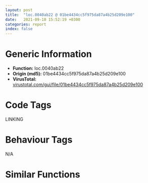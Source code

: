 ```yaml
---
layout: post
title:  "loc.0040ab22 @ 01be4434cc5f975da87a4b25d209e100"
date:   2021-09-10 15:52:19 +0300
categories: report
index: false
---
```


# Generic Information
- **Function:** loc.0040ab22
- **Origin (md5):** 01be4434cc5f975da87a4b25d209e100
- **VirusTotal:** [virustotal.com/gui/file/01be4434cc5f975da87a4b25d209e100][virustotal_ref]

# Code Tags
<span class="tag" id="LINKING">LINKING</span>


# Behaviour Tags
<span class="bhv-tag" id="na">N/A</span>

# Similar Functions
<script type="text/javascript" src="https://www.gstatic.com/charts/loader.js"></script>
<script type="text/javascript">

    google.charts.load('current', {'packages':['corechart']});
    google.charts.setOnLoadCallback(drawChart);

    function drawChart() {
    var data = new google.visualization.DataTable();
        data.addColumn('number', 'X');
        data.addColumn('number', 'Y');
        data.addColumn({type: 'string', role: 'tooltip', 'p': {'html': true}});
        data.addColumn({'type': 'string', 'role': 'style'});
        
        data.addRows([
    [-177.2910919189453, -446.8160095214844, '<b><a href="/report/loc.0040ab22@01be4434cc5f975da87a4b25d209e100">loc.0040ab22</a><br>@01be4434cc5f975da87a4b25d209e100</b><br>push esi<br>push edi<br>push 0x414d1c<br>call dword[sym.imp.KERNEL32.dll_GetModuleHandleW]<br>mov esi, dword[sym.imp.KERNEL32.dll_GetProcAddress]<br>mov edi, eax<br>push 0x414d38<br>push edi<br>call esi<br>xor eax, dword[0x510210]<br>push 0x414d44<br>push edi<br>mov dword[0xc168e0], eax<br>call esi<br>xor eax, dword[0x510210]<br>push 0x414d4c<br>push edi<br>mov dword[0xc168e4], eax<br>call esi<br>xor eax, dword[0x510210]<br>push 0x414d58<br>push edi<br>mov dword[0xc168e8], eax<br>call esi<br>xor eax, dword[0x510210]<br>push 0x414d64<br>push edi<br>mov dword[0xc168ec], eax<br>call esi<br>xor eax, dword[0x510210]<br>push 0x414d80<br>push edi<br>mov dword[0xc168f0], eax<br>call esi<br>xor eax, dword[0x510210]<br>push 0x414d90<br>push edi<br>mov dword[0xc168f4], eax<br>call esi<br>xor eax, dword[0x510210]<br>push 0x414da4<br>push edi<br>mov dword[0xc168f8], eax<br>call esi<br>xor eax, dword[0x510210]<br>push 0x414dbc<br>push edi<br>mov dword[0xc168fc], eax<br>call esi<br>xor eax, dword[0x510210]<br>push 0x414dd4<br>push edi<br>mov dword[0xc16900], eax<br>call esi<br>xor eax, dword[0x510210]<br>push 0x414de8<br>push edi<br>mov dword[0xc16904], eax<br>call esi<br>xor eax, dword[0x510210]<br>push 0x414e08<br>push edi<br>mov dword[0xc16908], eax<br>call esi<br>xor eax, dword[0x510210]<br>push 0x414e20<br>push edi<br>mov dword[0xc1690c], eax<br>call esi<br>xor eax, dword[0x510210]<br>push 0x414e38<br>push edi<br>mov dword[0xc16910], eax<br>call esi<br>xor eax, dword[0x510210]<br>push 0x414e4c<br>push edi<br>mov dword[0xc16914], eax<br>call esi<br>xor eax, dword[0x510210]<br>mov dword[0xc16918], eax<br>push 0x414e60<br>push edi<br>call esi<br>xor eax, dword[0x510210]<br>push 0x414e7c<br>push edi<br>mov dword[0xc1691c], eax<br>call esi<br>xor eax, dword[0x510210]<br>push 0x414e9c<br>push edi<br>mov dword[0xc16920], eax<br>call esi<br>xor eax, dword[0x510210]<br>push 0x414eb8<br>push edi<br>mov dword[0xc16924], eax<br>call esi<br>xor eax, dword[0x510210]<br>push 0x414ed8<br>push edi<br>mov dword[0xc16928], eax<br>call esi<br>xor eax, dword[0x510210]<br>push 0x414eec<br>push edi<br>mov dword[0xc1692c], eax<br>call esi<br>xor eax, dword[0x510210]<br>push 0x414f08<br>push edi<br>mov dword[0xc16930], eax<br>call esi<br>xor eax, dword[0x510210]<br>push 0x414f1c<br>push edi<br>mov dword[0xc16938], eax<br>call esi<br>xor eax, dword[0x510210]<br>push 0x414f2c<br>push edi<br>mov dword[0xc16934], eax<br>call esi<br>xor eax, dword[0x510210]<br>push 0x414f3c<br>push edi<br>mov dword[0xc1693c], eax<br>call esi<br>xor eax, dword[0x510210]<br>push 0x414f4c<br>push edi<br>mov dword[0xc16940], eax<br>call esi<br>xor eax, dword[0x510210]<br>push 0x414f5c<br>push edi<br>mov dword[0xc16944], eax<br>call esi<br>xor eax, dword[0x510210]<br>push 0x414f78<br>push edi<br>mov dword[0xc16948], eax<br>call esi<br>xor eax, dword[0x510210]<br>push 0x414f8c<br>push edi<br>mov dword[0xc1694c], eax<br>call esi<br>xor eax, dword[0x510210]<br>push 0x414f9c<br>push edi<br>mov dword[0xc16950], eax<br>call esi<br>xor eax, dword[0x510210]<br>push 0x414fb0<br>push edi<br>mov dword[0xc16954], eax<br>call esi<br>xor eax, dword[0x510210]<br>mov dword[0xc16958], eax<br>push 0x414fc0<br>push edi<br>call esi<br>xor eax, dword[0x510210]<br>push 0x414fe0<br>push edi<br>mov dword[0xc1695c], eax<br>call esi<br>xor eax, dword[0x510210]<br>pop edi<br>mov dword[0xc16960], eax<br>pop esi<br>ret <br><eoc> ', 'point { fill-color: #e0440e; }'],
[-430.1787414550781, -98.47330474853516, '<b><a href="/report/loc.00410a87@4643b8f5a3d13e435a65fc553546b71e">loc.00410a87</a><br>@4643b8f5a3d13e435a65fc553546b71e</b><br>push esi<br>push edi<br>push 0x6b1f1c<br>call dword[sym.imp.KERNEL32.dll_GetModuleHandleW]<br>mov esi, dword[sym.imp.KERNEL32.dll_GetProcAddress]<br>mov edi, eax<br>push 0x6b1f38<br>push edi<br>call esi<br>xor eax, dword[0x6b6d00]<br>push 0x6b1f44<br>push edi<br>mov dword[0xc6e4e0], eax<br>call esi<br>xor eax, dword[0x6b6d00]<br>push 0x6b1f4c<br>push edi<br>mov dword[0xc6e4e4], eax<br>call esi<br>xor eax, dword[0x6b6d00]<br>push 0x6b1f58<br>push edi<br>mov dword[0xc6e4e8], eax<br>call esi<br>xor eax, dword[0x6b6d00]<br>push 0x6b1f64<br>push edi<br>mov dword[0xc6e4ec], eax<br>call esi<br>xor eax, dword[0x6b6d00]<br>push 0x6b1f80<br>push edi<br>mov dword[0xc6e4f0], eax<br>call esi<br>xor eax, dword[0x6b6d00]<br>push 0x6b1f90<br>push edi<br>mov dword[0xc6e4f4], eax<br>call esi<br>xor eax, dword[0x6b6d00]<br>push 0x6b1fa4<br>push edi<br>mov dword[0xc6e4f8], eax<br>call esi<br>xor eax, dword[0x6b6d00]<br>push 0x6b1fbc<br>push edi<br>mov dword[0xc6e4fc], eax<br>call esi<br>xor eax, dword[0x6b6d00]<br>push 0x6b1fd4<br>push edi<br>mov dword[0xc6e500], eax<br>call esi<br>xor eax, dword[0x6b6d00]<br>push 0x6b1fe8<br>push edi<br>mov dword[0xc6e504], eax<br>call esi<br>xor eax, dword[0x6b6d00]<br>push 0x6b2008<br>push edi<br>mov dword[0xc6e508], eax<br>call esi<br>xor eax, dword[0x6b6d00]<br>push 0x6b2020<br>push edi<br>mov dword[0xc6e50c], eax<br>call esi<br>xor eax, dword[0x6b6d00]<br>push 0x6b2038<br>push edi<br>mov dword[0xc6e510], eax<br>call esi<br>xor eax, dword[0x6b6d00]<br>push 0x6b204c<br>push edi<br>mov dword[0xc6e514], eax<br>call esi<br>xor eax, dword[0x6b6d00]<br>mov dword[0xc6e518], eax<br>push 0x6b2060<br>push edi<br>call esi<br>xor eax, dword[0x6b6d00]<br>push 0x6b207c<br>push edi<br>mov dword[0xc6e51c], eax<br>call esi<br>xor eax, dword[0x6b6d00]<br>push 0x6b209c<br>push edi<br>mov dword[0xc6e520], eax<br>call esi<br>xor eax, dword[0x6b6d00]<br>push 0x6b20b8<br>push edi<br>mov dword[0xc6e524], eax<br>call esi<br>xor eax, dword[0x6b6d00]<br>push 0x6b20d8<br>push edi<br>mov dword[0xc6e528], eax<br>call esi<br>xor eax, dword[0x6b6d00]<br>push 0x6b20ec<br>push edi<br>mov dword[0xc6e52c], eax<br>call esi<br>xor eax, dword[0x6b6d00]<br>push 0x6b2108<br>push edi<br>mov dword[0xc6e530], eax<br>call esi<br>xor eax, dword[0x6b6d00]<br>push 0x6b211c<br>push edi<br>mov dword[0xc6e538], eax<br>call esi<br>xor eax, dword[0x6b6d00]<br>push 0x6b212c<br>push edi<br>mov dword[0xc6e534], eax<br>call esi<br>xor eax, dword[0x6b6d00]<br>push 0x6b213c<br>push edi<br>mov dword[0xc6e53c], eax<br>call esi<br>xor eax, dword[0x6b6d00]<br>push 0x6b214c<br>push edi<br>mov dword[0xc6e540], eax<br>call esi<br>xor eax, dword[0x6b6d00]<br>push 0x6b215c<br>push edi<br>mov dword[0xc6e544], eax<br>call esi<br>xor eax, dword[0x6b6d00]<br>push 0x6b2178<br>push edi<br>mov dword[0xc6e548], eax<br>call esi<br>xor eax, dword[0x6b6d00]<br>push 0x6b218c<br>push edi<br>mov dword[0xc6e54c], eax<br>call esi<br>xor eax, dword[0x6b6d00]<br>push 0x6b219c<br>push edi<br>mov dword[0xc6e550], eax<br>call esi<br>xor eax, dword[0x6b6d00]<br>push 0x6b21b0<br>push edi<br>mov dword[0xc6e554], eax<br>call esi<br>xor eax, dword[0x6b6d00]<br>mov dword[0xc6e558], eax<br>push 0x6b21c0<br>push edi<br>call esi<br>xor eax, dword[0x6b6d00]<br>push 0x6b21e0<br>push edi<br>mov dword[0xc6e55c], eax<br>call esi<br>xor eax, dword[0x6b6d00]<br>pop edi<br>mov dword[0xc6e560], eax<br>pop esi<br>ret <br><eoc> ', 'null'],
[455.0498352050781, 278.5013122558594, '<b><a href="/report/loc.00405c57@71550f1ee4f4626545a4bffe6d950f12">loc.00405c57</a><br>@71550f1ee4f4626545a4bffe6d950f12</b><br>push esi<br>push edi<br>push 0x40fd8c<br>call dword[sym.imp.KERNEL32.dll_GetModuleHandleW]<br>mov esi, dword[sym.imp.KERNEL32.dll_GetProcAddress]<br>mov edi, eax<br>push 0x40fda8<br>push edi<br>call esi<br>xor eax, dword[0x414d60]<br>push 0x40fdb4<br>push edi<br>mov dword[0x44528e0], eax<br>call esi<br>xor eax, dword[0x414d60]<br>push 0x40fdbc<br>push edi<br>mov dword[0x44528e4], eax<br>call esi<br>xor eax, dword[0x414d60]<br>push 0x40fdc8<br>push edi<br>mov dword[0x44528e8], eax<br>call esi<br>xor eax, dword[0x414d60]<br>push 0x40fdd4<br>push edi<br>mov dword[0x44528ec], eax<br>call esi<br>xor eax, dword[0x414d60]<br>push 0x40fdf0<br>push edi<br>mov dword[0x44528f0], eax<br>call esi<br>xor eax, dword[0x414d60]<br>push 0x40fe00<br>push edi<br>mov dword[0x44528f4], eax<br>call esi<br>xor eax, dword[0x414d60]<br>push 0x40fe14<br>push edi<br>mov dword[0x44528f8], eax<br>call esi<br>xor eax, dword[0x414d60]<br>push 0x40fe2c<br>push edi<br>mov dword[0x44528fc], eax<br>call esi<br>xor eax, dword[0x414d60]<br>push 0x40fe44<br>push edi<br>mov dword[0x4452900], eax<br>call esi<br>xor eax, dword[0x414d60]<br>push 0x40fe58<br>push edi<br>mov dword[0x4452904], eax<br>call esi<br>xor eax, dword[0x414d60]<br>push 0x40fe78<br>push edi<br>mov dword[0x4452908], eax<br>call esi<br>xor eax, dword[0x414d60]<br>push 0x40fe90<br>push edi<br>mov dword[0x445290c], eax<br>call esi<br>xor eax, dword[0x414d60]<br>push 0x40fea8<br>push edi<br>mov dword[0x4452910], eax<br>call esi<br>xor eax, dword[0x414d60]<br>push 0x40febc<br>push edi<br>mov dword[0x4452914], eax<br>call esi<br>xor eax, dword[0x414d60]<br>mov dword[0x4452918], eax<br>push 0x40fed0<br>push edi<br>call esi<br>xor eax, dword[0x414d60]<br>push 0x40feec<br>push edi<br>mov dword[0x445291c], eax<br>call esi<br>xor eax, dword[0x414d60]<br>push 0x40ff0c<br>push edi<br>mov dword[0x4452920], eax<br>call esi<br>xor eax, dword[0x414d60]<br>push 0x40ff28<br>push edi<br>mov dword[0x4452924], eax<br>call esi<br>xor eax, dword[0x414d60]<br>push 0x40ff48<br>push edi<br>mov dword[0x4452928], eax<br>call esi<br>xor eax, dword[0x414d60]<br>push 0x40ff5c<br>push edi<br>mov dword[0x445292c], eax<br>call esi<br>xor eax, dword[0x414d60]<br>push 0x40ff78<br>push edi<br>mov dword[0x4452930], eax<br>call esi<br>xor eax, dword[0x414d60]<br>push 0x40ff8c<br>push edi<br>mov dword[0x4452938], eax<br>call esi<br>xor eax, dword[0x414d60]<br>push 0x40ff9c<br>push edi<br>mov dword[0x4452934], eax<br>call esi<br>xor eax, dword[0x414d60]<br>push 0x40ffac<br>push edi<br>mov dword[0x445293c], eax<br>call esi<br>xor eax, dword[0x414d60]<br>push 0x40ffbc<br>push edi<br>mov dword[0x4452940], eax<br>call esi<br>xor eax, dword[0x414d60]<br>push 0x40ffcc<br>push edi<br>mov dword[0x4452944], eax<br>call esi<br>xor eax, dword[0x414d60]<br>push 0x40ffe8<br>push edi<br>mov dword[0x4452948], eax<br>call esi<br>xor eax, dword[0x414d60]<br>push 0x40fffc<br>push edi<br>mov dword[0x445294c], eax<br>call esi<br>xor eax, dword[0x414d60]<br>push 0x41000c<br>push edi<br>mov dword[0x4452950], eax<br>call esi<br>xor eax, dword[0x414d60]<br>push 0x410020<br>push edi<br>mov dword[0x4452954], eax<br>call esi<br>xor eax, dword[0x414d60]<br>mov dword[0x4452958], eax<br>push 0x410030<br>push edi<br>call esi<br>xor eax, dword[0x414d60]<br>push 0x410050<br>push edi<br>mov dword[0x445295c], eax<br>call esi<br>xor eax, dword[0x414d60]<br>pop edi<br>mov dword[0x4452960], eax<br>pop esi<br>ret <br><eoc> ', 'null'],
[58.75016784667969, -9.168441772460938, '<b><a href="/report/loc.0040d51d@22e4fd0c4b1c614e2ac3f6bd9999bcbd">loc.0040d51d</a><br>@22e4fd0c4b1c614e2ac3f6bd9999bcbd</b><br>push esi<br>push edi<br>push 0x697d8c<br>call dword[sym.imp.KERNEL32.dll_GetModuleHandleW]<br>mov esi, dword[sym.imp.KERNEL32.dll_GetProcAddress]<br>mov edi, eax<br>push 0x697da8<br>push edi<br>call esi<br>xor eax, dword[0x69cd10]<br>push 0x697db4<br>push edi<br>mov dword[0xc109a0], eax<br>call esi<br>xor eax, dword[0x69cd10]<br>push 0x697dbc<br>push edi<br>mov dword[0xc109a4], eax<br>call esi<br>xor eax, dword[0x69cd10]<br>push 0x697dc8<br>push edi<br>mov dword[0xc109a8], eax<br>call esi<br>xor eax, dword[0x69cd10]<br>push 0x697dd4<br>push edi<br>mov dword[0xc109ac], eax<br>call esi<br>xor eax, dword[0x69cd10]<br>push 0x697df0<br>push edi<br>mov dword[0xc109b0], eax<br>call esi<br>xor eax, dword[0x69cd10]<br>push 0x697e00<br>push edi<br>mov dword[0xc109b4], eax<br>call esi<br>xor eax, dword[0x69cd10]<br>push 0x697e14<br>push edi<br>mov dword[0xc109b8], eax<br>call esi<br>xor eax, dword[0x69cd10]<br>push 0x697e2c<br>push edi<br>mov dword[0xc109bc], eax<br>call esi<br>xor eax, dword[0x69cd10]<br>push 0x697e44<br>push edi<br>mov dword[0xc109c0], eax<br>call esi<br>xor eax, dword[0x69cd10]<br>push 0x697e58<br>push edi<br>mov dword[0xc109c4], eax<br>call esi<br>xor eax, dword[0x69cd10]<br>push 0x697e78<br>push edi<br>mov dword[0xc109c8], eax<br>call esi<br>xor eax, dword[0x69cd10]<br>push 0x697e90<br>push edi<br>mov dword[0xc109cc], eax<br>call esi<br>xor eax, dword[0x69cd10]<br>push 0x697ea8<br>push edi<br>mov dword[0xc109d0], eax<br>call esi<br>xor eax, dword[0x69cd10]<br>push 0x697ebc<br>push edi<br>mov dword[0xc109d4], eax<br>call esi<br>xor eax, dword[0x69cd10]<br>mov dword[0xc109d8], eax<br>push 0x697ed0<br>push edi<br>call esi<br>xor eax, dword[0x69cd10]<br>push 0x697eec<br>push edi<br>mov dword[0xc109dc], eax<br>call esi<br>xor eax, dword[0x69cd10]<br>push 0x697f0c<br>push edi<br>mov dword[0xc109e0], eax<br>call esi<br>xor eax, dword[0x69cd10]<br>push 0x697f28<br>push edi<br>mov dword[0xc109e4], eax<br>call esi<br>xor eax, dword[0x69cd10]<br>push 0x697f48<br>push edi<br>mov dword[0xc109e8], eax<br>call esi<br>xor eax, dword[0x69cd10]<br>push 0x697f5c<br>push edi<br>mov dword[0xc109ec], eax<br>call esi<br>xor eax, dword[0x69cd10]<br>push 0x697f78<br>push edi<br>mov dword[0xc109f0], eax<br>call esi<br>xor eax, dword[0x69cd10]<br>push 0x697f8c<br>push edi<br>mov dword[0xc109f8], eax<br>call esi<br>xor eax, dword[0x69cd10]<br>push 0x697f9c<br>push edi<br>mov dword[0xc109f4], eax<br>call esi<br>xor eax, dword[0x69cd10]<br>push 0x697fac<br>push edi<br>mov dword[0xc109fc], eax<br>call esi<br>xor eax, dword[0x69cd10]<br>push 0x697fbc<br>push edi<br>mov dword[0xc10a00], eax<br>call esi<br>xor eax, dword[0x69cd10]<br>push 0x697fcc<br>push edi<br>mov dword[0xc10a04], eax<br>call esi<br>xor eax, dword[0x69cd10]<br>push 0x697fe8<br>push edi<br>mov dword[0xc10a08], eax<br>call esi<br>xor eax, dword[0x69cd10]<br>push 0x697ffc<br>push edi<br>mov dword[0xc10a0c], eax<br>call esi<br>xor eax, dword[0x69cd10]<br>push 0x69800c<br>push edi<br>mov dword[0xc10a10], eax<br>call esi<br>xor eax, dword[0x69cd10]<br>push 0x698020<br>push edi<br>mov dword[0xc10a14], eax<br>call esi<br>xor eax, dword[0x69cd10]<br>mov dword[0xc10a18], eax<br>push 0x698030<br>push edi<br>call esi<br>xor eax, dword[0x69cd10]<br>push 0x698050<br>push edi<br>mov dword[0xc10a1c], eax<br>call esi<br>xor eax, dword[0x69cd10]<br>pop edi<br>mov dword[0xc10a20], eax<br>pop esi<br>ret <br><eoc> ', 'null'],
[-310.8392639160156, 314.502685546875, '<b><a href="/report/loc.0040c0d4@dd7278b699f8b751b4e28f3abe51fa08">loc.0040c0d4</a><br>@dd7278b699f8b751b4e28f3abe51fa08</b><br>push esi<br>push edi<br>push 0x415cac<br>call dword[sym.imp.KERNEL32.dll_GetModuleHandleW]<br>mov esi, dword[sym.imp.KERNEL32.dll_GetProcAddress]<br>mov edi, eax<br>push 0x415cc8<br>push edi<br>call esi<br>xor eax, dword[0x4f3350]<br>push 0x415cd4<br>push edi<br>mov dword[0xbe69a0], eax<br>call esi<br>xor eax, dword[0x4f3350]<br>push 0x415cdc<br>push edi<br>mov dword[0xbe69a4], eax<br>call esi<br>xor eax, dword[0x4f3350]<br>push 0x415ce8<br>push edi<br>mov dword[0xbe69a8], eax<br>call esi<br>xor eax, dword[0x4f3350]<br>push 0x415cf4<br>push edi<br>mov dword[0xbe69ac], eax<br>call esi<br>xor eax, dword[0x4f3350]<br>push 0x415d10<br>push edi<br>mov dword[0xbe69b0], eax<br>call esi<br>xor eax, dword[0x4f3350]<br>push 0x415d20<br>push edi<br>mov dword[0xbe69b4], eax<br>call esi<br>xor eax, dword[0x4f3350]<br>push 0x415d34<br>push edi<br>mov dword[0xbe69b8], eax<br>call esi<br>xor eax, dword[0x4f3350]<br>push 0x415d4c<br>push edi<br>mov dword[0xbe69bc], eax<br>call esi<br>xor eax, dword[0x4f3350]<br>push 0x415d64<br>push edi<br>mov dword[0xbe69c0], eax<br>call esi<br>xor eax, dword[0x4f3350]<br>push 0x415d78<br>push edi<br>mov dword[0xbe69c4], eax<br>call esi<br>xor eax, dword[0x4f3350]<br>push 0x415d98<br>push edi<br>mov dword[0xbe69c8], eax<br>call esi<br>xor eax, dword[0x4f3350]<br>push 0x415db0<br>push edi<br>mov dword[0xbe69cc], eax<br>call esi<br>xor eax, dword[0x4f3350]<br>push 0x415dc8<br>push edi<br>mov dword[0xbe69d0], eax<br>call esi<br>xor eax, dword[0x4f3350]<br>push 0x415ddc<br>push edi<br>mov dword[0xbe69d4], eax<br>call esi<br>xor eax, dword[0x4f3350]<br>mov dword[0xbe69d8], eax<br>push 0x415df0<br>push edi<br>call esi<br>xor eax, dword[0x4f3350]<br>push 0x415e0c<br>push edi<br>mov dword[0xbe69dc], eax<br>call esi<br>xor eax, dword[0x4f3350]<br>push 0x415e2c<br>push edi<br>mov dword[0xbe69e0], eax<br>call esi<br>xor eax, dword[0x4f3350]<br>push 0x415e48<br>push edi<br>mov dword[0xbe69e4], eax<br>call esi<br>xor eax, dword[0x4f3350]<br>push 0x415e68<br>push edi<br>mov dword[0xbe69e8], eax<br>call esi<br>xor eax, dword[0x4f3350]<br>push 0x415e7c<br>push edi<br>mov dword[0xbe69ec], eax<br>call esi<br>xor eax, dword[0x4f3350]<br>push 0x415e98<br>push edi<br>mov dword[0xbe69f0], eax<br>call esi<br>xor eax, dword[0x4f3350]<br>push 0x415eac<br>push edi<br>mov dword[0xbe69f8], eax<br>call esi<br>xor eax, dword[0x4f3350]<br>push 0x415ebc<br>push edi<br>mov dword[0xbe69f4], eax<br>call esi<br>xor eax, dword[0x4f3350]<br>push 0x415ecc<br>push edi<br>mov dword[0xbe69fc], eax<br>call esi<br>xor eax, dword[0x4f3350]<br>push 0x415edc<br>push edi<br>mov dword[0xbe6a00], eax<br>call esi<br>xor eax, dword[0x4f3350]<br>push 0x415eec<br>push edi<br>mov dword[0xbe6a04], eax<br>call esi<br>xor eax, dword[0x4f3350]<br>push 0x415f08<br>push edi<br>mov dword[0xbe6a08], eax<br>call esi<br>xor eax, dword[0x4f3350]<br>push 0x415f1c<br>push edi<br>mov dword[0xbe6a0c], eax<br>call esi<br>xor eax, dword[0x4f3350]<br>push 0x415f2c<br>push edi<br>mov dword[0xbe6a10], eax<br>call esi<br>xor eax, dword[0x4f3350]<br>push 0x415f40<br>push edi<br>mov dword[0xbe6a14], eax<br>call esi<br>xor eax, dword[0x4f3350]<br>mov dword[0xbe6a18], eax<br>push 0x415f50<br>push edi<br>call esi<br>xor eax, dword[0x4f3350]<br>push 0x415f70<br>push edi<br>mov dword[0xbe6a1c], eax<br>call esi<br>xor eax, dword[0x4f3350]<br>pop edi<br>mov dword[0xbe6a20], eax<br>pop esi<br>ret <br><eoc> ', 'null'],
[252.27890014648438, -461.7859191894531, '<b><a href="/report/loc.0040e4af@883dfc165005908f8666e487fe529d8c">loc.0040e4af</a><br>@883dfc165005908f8666e487fe529d8c</b><br>push esi<br>push edi<br>push 0x64349c<br>call dword[sym.imp.KERNEL32.dll_GetModuleHandleW]<br>mov esi, dword[sym.imp.KERNEL32.dll_GetProcAddress]<br>mov edi, eax<br>push 0x6434b8<br>push edi<br>call esi<br>xor eax, dword[0x648cf0]<br>push 0x6434c4<br>push edi<br>mov dword[0xc58100], eax<br>call esi<br>xor eax, dword[0x648cf0]<br>push 0x6434cc<br>push edi<br>mov dword[0xc58104], eax<br>call esi<br>xor eax, dword[0x648cf0]<br>push 0x6434d8<br>push edi<br>mov dword[0xc58108], eax<br>call esi<br>xor eax, dword[0x648cf0]<br>push 0x6434e4<br>push edi<br>mov dword[0xc5810c], eax<br>call esi<br>xor eax, dword[0x648cf0]<br>push 0x643500<br>push edi<br>mov dword[0xc58110], eax<br>call esi<br>xor eax, dword[0x648cf0]<br>push 0x643510<br>push edi<br>mov dword[0xc58114], eax<br>call esi<br>xor eax, dword[0x648cf0]<br>push 0x643524<br>push edi<br>mov dword[0xc58118], eax<br>call esi<br>xor eax, dword[0x648cf0]<br>push 0x64353c<br>push edi<br>mov dword[0xc5811c], eax<br>call esi<br>xor eax, dword[0x648cf0]<br>push 0x643554<br>push edi<br>mov dword[0xc58120], eax<br>call esi<br>xor eax, dword[0x648cf0]<br>push 0x643568<br>push edi<br>mov dword[0xc58124], eax<br>call esi<br>xor eax, dword[0x648cf0]<br>push 0x643588<br>push edi<br>mov dword[0xc58128], eax<br>call esi<br>xor eax, dword[0x648cf0]<br>push 0x6435a0<br>push edi<br>mov dword[0xc5812c], eax<br>call esi<br>xor eax, dword[0x648cf0]<br>push 0x6435b8<br>push edi<br>mov dword[0xc58130], eax<br>call esi<br>xor eax, dword[0x648cf0]<br>push 0x6435cc<br>push edi<br>mov dword[0xc58134], eax<br>call esi<br>xor eax, dword[0x648cf0]<br>mov dword[0xc58138], eax<br>push 0x6435e0<br>push edi<br>call esi<br>xor eax, dword[0x648cf0]<br>push 0x6435fc<br>push edi<br>mov dword[0xc5813c], eax<br>call esi<br>xor eax, dword[0x648cf0]<br>push 0x64361c<br>push edi<br>mov dword[0xc58140], eax<br>call esi<br>xor eax, dword[0x648cf0]<br>push 0x643638<br>push edi<br>mov dword[0xc58144], eax<br>call esi<br>xor eax, dword[0x648cf0]<br>push 0x643658<br>push edi<br>mov dword[0xc58148], eax<br>call esi<br>xor eax, dword[0x648cf0]<br>push 0x64366c<br>push edi<br>mov dword[0xc5814c], eax<br>call esi<br>xor eax, dword[0x648cf0]<br>push 0x643688<br>push edi<br>mov dword[0xc58150], eax<br>call esi<br>xor eax, dword[0x648cf0]<br>push 0x64369c<br>push edi<br>mov dword[0xc58158], eax<br>call esi<br>xor eax, dword[0x648cf0]<br>push 0x6436ac<br>push edi<br>mov dword[0xc58154], eax<br>call esi<br>xor eax, dword[0x648cf0]<br>push 0x6436bc<br>push edi<br>mov dword[0xc5815c], eax<br>call esi<br>xor eax, dword[0x648cf0]<br>push 0x6436cc<br>push edi<br>mov dword[0xc58160], eax<br>call esi<br>xor eax, dword[0x648cf0]<br>push 0x6436dc<br>push edi<br>mov dword[0xc58164], eax<br>call esi<br>xor eax, dword[0x648cf0]<br>push 0x6436f8<br>push edi<br>mov dword[0xc58168], eax<br>call esi<br>xor eax, dword[0x648cf0]<br>push 0x64370c<br>push edi<br>mov dword[0xc5816c], eax<br>call esi<br>xor eax, dword[0x648cf0]<br>push 0x64371c<br>push edi<br>mov dword[0xc58170], eax<br>call esi<br>xor eax, dword[0x648cf0]<br>push 0x643730<br>push edi<br>mov dword[0xc58174], eax<br>call esi<br>xor eax, dword[0x648cf0]<br>mov dword[0xc58178], eax<br>push 0x643740<br>push edi<br>call esi<br>xor eax, dword[0x648cf0]<br>push 0x643760<br>push edi<br>mov dword[0xc5817c], eax<br>call esi<br>xor eax, dword[0x648cf0]<br>pop edi<br>mov dword[0xc58180], eax<br>pop esi<br>ret <br><eoc> ', 'null'],
[81.4784164428711, 493.09326171875, '<b><a href="/report/loc.00654a90@8c848ad89aab40a1738b363a37856125">loc.00654a90</a><br>@8c848ad89aab40a1738b363a37856125</b><br>push esi<br>push edi<br>push 0x65ed0c<br>call dword[sym.imp.KERNEL32.dll_GetModuleHandleW]<br>mov esi, dword[sym.imp.KERNEL32.dll_GetProcAddress]<br>mov edi, eax<br>push 0x65ed28<br>push edi<br>call esi<br>xor eax, dword[0x663d30]<br>push 0x65ed34<br>push edi<br>mov dword[0x46ff0e0], eax<br>call esi<br>xor eax, dword[0x663d30]<br>push 0x65ed3c<br>push edi<br>mov dword[0x46ff0e4], eax<br>call esi<br>xor eax, dword[0x663d30]<br>push 0x65ed48<br>push edi<br>mov dword[0x46ff0e8], eax<br>call esi<br>xor eax, dword[0x663d30]<br>push 0x65ed54<br>push edi<br>mov dword[0x46ff0ec], eax<br>call esi<br>xor eax, dword[0x663d30]<br>push 0x65ed70<br>push edi<br>mov dword[0x46ff0f0], eax<br>call esi<br>xor eax, dword[0x663d30]<br>push 0x65ed80<br>push edi<br>mov dword[0x46ff0f4], eax<br>call esi<br>xor eax, dword[0x663d30]<br>push 0x65ed94<br>push edi<br>mov dword[0x46ff0f8], eax<br>call esi<br>xor eax, dword[0x663d30]<br>push 0x65edac<br>push edi<br>mov dword[0x46ff0fc], eax<br>call esi<br>xor eax, dword[0x663d30]<br>push 0x65edc4<br>push edi<br>mov dword[0x46ff100], eax<br>call esi<br>xor eax, dword[0x663d30]<br>push 0x65edd8<br>push edi<br>mov dword[0x46ff104], eax<br>call esi<br>xor eax, dword[0x663d30]<br>push 0x65edf8<br>push edi<br>mov dword[0x46ff108], eax<br>call esi<br>xor eax, dword[0x663d30]<br>push 0x65ee10<br>push edi<br><eoc> ', 'null'],
[541.3045654296875, -142.9055633544922, '<b><a href="/report/loc.0040e0ed@6e195fbdf6b398dc597c28abc7c7a2ae">loc.0040e0ed</a><br>@6e195fbdf6b398dc597c28abc7c7a2ae</b><br>push esi<br>push edi<br>push 0x688534<br>call dword[sym.imp.KERNEL32.dll_GetModuleHandleW]<br>mov esi, dword[sym.imp.KERNEL32.dll_GetProcAddress]<br>mov edi, eax<br>push 0x688550<br>push edi<br>call esi<br>xor eax, dword[0x68cda0]<br>push 0x68855c<br>push edi<br>mov dword[0xc458a0], eax<br>call esi<br>xor eax, dword[0x68cda0]<br>push 0x688564<br>push edi<br>mov dword[0xc458a4], eax<br>call esi<br>xor eax, dword[0x68cda0]<br>push 0x688570<br>push edi<br>mov dword[0xc458a8], eax<br>call esi<br>xor eax, dword[0x68cda0]<br>push 0x68857c<br>push edi<br>mov dword[0xc458ac], eax<br>call esi<br>xor eax, dword[0x68cda0]<br>push 0x688598<br>push edi<br>mov dword[0xc458b0], eax<br>call esi<br>xor eax, dword[0x68cda0]<br>push 0x6885a8<br>push edi<br>mov dword[0xc458b4], eax<br>call esi<br>xor eax, dword[0x68cda0]<br>push 0x6885bc<br>push edi<br>mov dword[0xc458b8], eax<br>call esi<br>xor eax, dword[0x68cda0]<br>push 0x6885d4<br>push edi<br>mov dword[0xc458bc], eax<br>call esi<br>xor eax, dword[0x68cda0]<br>push 0x6885ec<br>push edi<br>mov dword[0xc458c0], eax<br>call esi<br>xor eax, dword[0x68cda0]<br>push 0x688600<br>push edi<br>mov dword[0xc458c4], eax<br>call esi<br>xor eax, dword[0x68cda0]<br>push 0x688620<br>push edi<br>mov dword[0xc458c8], eax<br>call esi<br>xor eax, dword[0x68cda0]<br>push 0x688638<br>push edi<br>mov dword[0xc458cc], eax<br>call esi<br>xor eax, dword[0x68cda0]<br>push 0x688650<br>push edi<br>mov dword[0xc458d0], eax<br>call esi<br>xor eax, dword[0x68cda0]<br>push 0x688664<br>push edi<br>mov dword[0xc458d4], eax<br>call esi<br>xor eax, dword[0x68cda0]<br>mov dword[0xc458d8], eax<br>push 0x688678<br>push edi<br>call esi<br>xor eax, dword[0x68cda0]<br>push 0x688694<br>push edi<br>mov dword[0xc458dc], eax<br>call esi<br>xor eax, dword[0x68cda0]<br>push 0x6886b4<br>push edi<br>mov dword[0xc458e0], eax<br>call esi<br>xor eax, dword[0x68cda0]<br>push 0x6886d0<br>push edi<br>mov dword[0xc458e4], eax<br>call esi<br>xor eax, dword[0x68cda0]<br>push 0x6886f0<br>push edi<br>mov dword[0xc458e8], eax<br>call esi<br>xor eax, dword[0x68cda0]<br>push 0x688704<br>push edi<br>mov dword[0xc458ec], eax<br>call esi<br>xor eax, dword[0x68cda0]<br>push 0x688720<br>push edi<br>mov dword[0xc458f0], eax<br>call esi<br>xor eax, dword[0x68cda0]<br>push 0x688734<br>push edi<br>mov dword[0xc458f8], eax<br>call esi<br>xor eax, dword[0x68cda0]<br>push 0x688744<br>push edi<br>mov dword[0xc458f4], eax<br>call esi<br>xor eax, dword[0x68cda0]<br>push 0x688754<br>push edi<br>mov dword[0xc458fc], eax<br>call esi<br>xor eax, dword[0x68cda0]<br>push 0x688764<br>push edi<br>mov dword[0xc45900], eax<br>call esi<br>xor eax, dword[0x68cda0]<br>push 0x688774<br>push edi<br>mov dword[0xc45904], eax<br>call esi<br>xor eax, dword[0x68cda0]<br>push 0x688790<br>push edi<br>mov dword[0xc45908], eax<br>call esi<br>xor eax, dword[0x68cda0]<br>push 0x6887a4<br>push edi<br>mov dword[0xc4590c], eax<br>call esi<br>xor eax, dword[0x68cda0]<br>push 0x6887b4<br>push edi<br>mov dword[0xc45910], eax<br>call esi<br>xor eax, dword[0x68cda0]<br>push 0x6887c8<br>push edi<br>mov dword[0xc45914], eax<br>call esi<br>xor eax, dword[0x68cda0]<br>mov dword[0xc45918], eax<br>push 0x6887d8<br>push edi<br>call esi<br>xor eax, dword[0x68cda0]<br>push 0x6887f8<br>push edi<br>mov dword[0xc4591c], eax<br>call esi<br>xor eax, dword[0x68cda0]<br>pop edi<br>mov dword[0xc45920], eax<br>pop esi<br>ret <br><eoc> ', 'null'],

        ]);

    var options = {
        title: 'Similarity Plot',
        legend: 'none',
        colors: ['#dedbd9', '#e6693e', '#ec8f6e', '#f3b49f', '#f6c7b6'],
        tooltip: {isHtml: true, trigger: 'both'},
        explorer: {
        actions: ["dragToZoom", "rightClickToReset"],
        },
        chartArea: {
        width: '80%',
        height: '80%'
        },
        width: '100%',
        height: '100%'
    };

    var chart = new google.visualization.ScatterChart(document.getElementById('chart_div'));

    chart.draw(data, options);
    }
    
</script>


<div id="chart_div" style="width: 100%px; height: 100%;"></div>

# Disassembled Code
{% highlight nasm %}

push esi
push edi
push 0x414d1c
call dword[sym.imp.KERNEL32.dll_GetModuleHandleW]
mov esi, dword[sym.imp.KERNEL32.dll_GetProcAddress]
mov edi, eax
push 0x414d38
push edi
call esi
xor eax, dword[0x510210]
push 0x414d44
push edi
mov dword[0xc168e0], eax
call esi
xor eax, dword[0x510210]
push 0x414d4c
push edi
mov dword[0xc168e4], eax
call esi
xor eax, dword[0x510210]
push 0x414d58
push edi
mov dword[0xc168e8], eax
call esi
xor eax, dword[0x510210]
push 0x414d64
push edi
mov dword[0xc168ec], eax
call esi
xor eax, dword[0x510210]
push 0x414d80
push edi
mov dword[0xc168f0], eax
call esi
xor eax, dword[0x510210]
push 0x414d90
push edi
mov dword[0xc168f4], eax
call esi
xor eax, dword[0x510210]
push 0x414da4
push edi
mov dword[0xc168f8], eax
call esi
xor eax, dword[0x510210]
push 0x414dbc
push edi
mov dword[0xc168fc], eax
call esi
xor eax, dword[0x510210]
push 0x414dd4
push edi
mov dword[0xc16900], eax
call esi
xor eax, dword[0x510210]
push 0x414de8
push edi
mov dword[0xc16904], eax
call esi
xor eax, dword[0x510210]
push 0x414e08
push edi
mov dword[0xc16908], eax
call esi
xor eax, dword[0x510210]
push 0x414e20
push edi
mov dword[0xc1690c], eax
call esi
xor eax, dword[0x510210]
push 0x414e38
push edi
mov dword[0xc16910], eax
call esi
xor eax, dword[0x510210]
push 0x414e4c
push edi
mov dword[0xc16914], eax
call esi
xor eax, dword[0x510210]
mov dword[0xc16918], eax
push 0x414e60
push edi
call esi
xor eax, dword[0x510210]
push 0x414e7c
push edi
mov dword[0xc1691c], eax
call esi
xor eax, dword[0x510210]
push 0x414e9c
push edi
mov dword[0xc16920], eax
call esi
xor eax, dword[0x510210]
push 0x414eb8
push edi
mov dword[0xc16924], eax
call esi
xor eax, dword[0x510210]
push 0x414ed8
push edi
mov dword[0xc16928], eax
call esi
xor eax, dword[0x510210]
push 0x414eec
push edi
mov dword[0xc1692c], eax
call esi
xor eax, dword[0x510210]
push 0x414f08
push edi
mov dword[0xc16930], eax
call esi
xor eax, dword[0x510210]
push 0x414f1c
push edi
mov dword[0xc16938], eax
call esi
xor eax, dword[0x510210]
push 0x414f2c
push edi
mov dword[0xc16934], eax
call esi
xor eax, dword[0x510210]
push 0x414f3c
push edi
mov dword[0xc1693c], eax
call esi
xor eax, dword[0x510210]
push 0x414f4c
push edi
mov dword[0xc16940], eax
call esi
xor eax, dword[0x510210]
push 0x414f5c
push edi
mov dword[0xc16944], eax
call esi
xor eax, dword[0x510210]
push 0x414f78
push edi
mov dword[0xc16948], eax
call esi
xor eax, dword[0x510210]
push 0x414f8c
push edi
mov dword[0xc1694c], eax
call esi
xor eax, dword[0x510210]
push 0x414f9c
push edi
mov dword[0xc16950], eax
call esi
xor eax, dword[0x510210]
push 0x414fb0
push edi
mov dword[0xc16954], eax
call esi
xor eax, dword[0x510210]
mov dword[0xc16958], eax
push 0x414fc0
push edi
call esi
xor eax, dword[0x510210]
push 0x414fe0
push edi
mov dword[0xc1695c], eax
call esi
xor eax, dword[0x510210]
pop edi
mov dword[0xc16960], eax
pop esi
ret

{% endhighlight %}

[virustotal_ref]: https://www.virustotal.com/gui/file/01be4434cc5f975da87a4b25d209e100